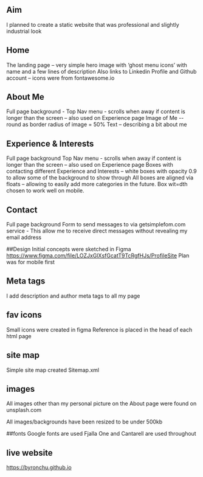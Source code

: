 ## Aim
I planned to create a static website that was professional and slightly industrial look

## Home
The landing page – very simple hero image with ‘ghost  menu icons’ with name and a few lines of description
Also links to Linkedin Profile and Github account – icons were from fontawesome.io

## About Me
Full page background -
Top Nav menu -  scrolls when away if content is longer than the screen – also used on Experience page
Image of Me   -- round as border radius of image = 50%
Text – describing a bit about me

## Experience & Interests
Full page background
Top Nav menu -  scrolls when away if content is longer than the screen – also used on Experience page
Boxes with contacting different  Experience and Interests – white boxes with opacity 0.9 to allow some of the background to show through
All boxes are aligned via floats – allowing to easily add more categories in the future.  Box wit=dth chosen to work well on mobile.

## Contact
Full page background
Form to send messages to  via getsimplefom.com service -  This allow me to receive direct messages without revealing my email address

##Design
Initial concepts were sketched in Figma  https://www.figma.com/file/LOZJxGlXsfGcatT9TcRgfHJs/ProfileSite
Plan was for mobile first

## Meta tags
I add description and author meta tags to all my page

## fav icons
Small icons were created in figma
Reference is placed in the head of each html page

## site map
Simple site map created
Sitemap.xml

## images
All images other than my personal picture on the About page were found on unsplash.com

All images/backgrounds have been resized to be under 500kb

##fonts
Google fonts are used
Fjalla One and Cantarell are used throughout

## live website
https://byronchu.github.io
